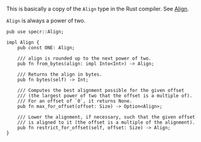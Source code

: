 This is basically a copy of the `Align` type in the Rust compiler.
See [Align](https://doc.rust-lang.org/nightly/nightly-rustc/rustc_target/abi/struct.Align.html).

`Align` is always a power of two.

```rust,ignore
pub use specr::Align;

impl Align {
    pub const ONE: Align;

    /// align is rounded up to the next power of two.
    pub fn from_bytes(align: impl Into<Int>) -> Align;

    /// Returns the align in bytes.
    pub fn bytes(self) -> Int;

    /// Computes the best alignment possible for the given offset
    /// (the largest power of two that the offset is a multiple of).
    /// For an offset of `0`, it returns None.
    pub fn max_for_offset(offset: Size) -> Option<Align>;

    /// Lower the alignment, if necessary, such that the given offset
    /// is aligned to it (the offset is a multiple of the alignment).
    pub fn restrict_for_offset(self, offset: Size) -> Align;
}
```

